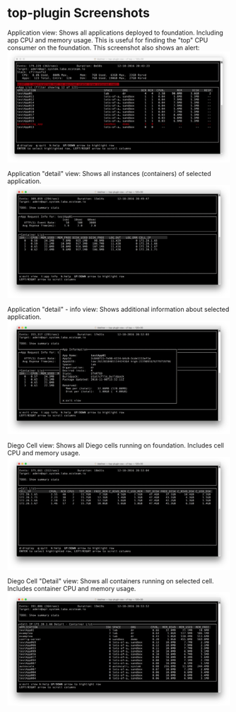 # top-plugin Screenshots


Application view:
Shows all applications deployed to foundation. Including app CPU and memory usage.
This is useful for finding the "top" CPU consumer on the foundation.  This screenshot 
also shows an alert:
![Screenshot](screenshot_appView2.png?raw=true)


Application "detail" view:
Shows all instances (containers) of selected application.
![Screenshot](screenshot_appDetailView.png?raw=true)


Application "detail" - info view:
Shows additional information about selected application.
![Screenshot](screenshot_appDetailViewAppInfo.png?raw=true)


Diego Cell view:
Shows all Diego cells running on foundation. Includes cell CPU and memory usage.
![Screenshot](screenshot_cellView.png?raw=true)


Diego Cell "Detail" view:
Shows all containers running on selected cell. Includes container CPU and memory usage.
![Screenshot](screenshot_cellDetailView.png?raw=true)

